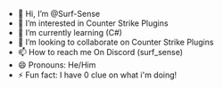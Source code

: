 - 👋 Hi, I’m @Surf-Sense
- 👀 I’m interested in Counter Strike Plugins
- 🌱 I’m currently learning (C#)
- 💞️ I’m looking to collaborate on Counter Strike Plugins
- 📫 How to reach me On Discord (surf_sense)
- 😄 Pronouns: He/Him
- ⚡ Fun fact: I have 0 clue on what i'm doing!

<!---
Surf-Sense/Surf-Sense is a ✨ special ✨ repository because its `README.md` (this file) appears on your GitHub profile.
You can click the Preview link to take a look at your changes.
--->
